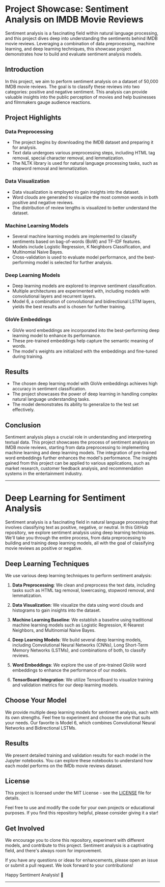 
# Project Showcase: Sentiment Analysis on IMDB Movie Reviews

Sentiment analysis is a fascinating field within natural language processing, and this project dives deep into understanding the sentiments behind IMDB movie reviews. Leveraging a combination of data preprocessing, machine learning, and deep learning techniques, this showcase project demonstrates how to build and evaluate sentiment analysis models.

## Introduction

In this project, we aim to perform sentiment analysis on a dataset of 50,000 IMDB movie reviews. The goal is to classify these reviews into two categories: positive and negative sentiment. This analysis can provide valuable insights into the public perception of movies and help businesses and filmmakers gauge audience reactions.

## Project Highlights

### Data Preprocessing

- The project begins by downloading the IMDB dataset and preparing it for analysis.
- Text data undergoes various preprocessing steps, including HTML tag removal, special character removal, and lemmatization.
- The NLTK library is used for natural language processing tasks, such as stopword removal and lemmatization.

### Data Visualization

- Data visualization is employed to gain insights into the dataset.
- Word clouds are generated to visualize the most common words in both positive and negative reviews.
- The distribution of review lengths is visualized to better understand the dataset.

### Machine Learning Models

- Several machine learning models are implemented to classify sentiments based on bag-of-words (BoW) and TF-IDF features.
- Models include Logistic Regression, K Neighbors Classification, and Multinomial Naive Bayes.
- Cross-validation is used to evaluate model performance, and the best-performing model is selected for further analysis.

### Deep Learning Models

- Deep learning models are explored to improve sentiment classification.
- Multiple architectures are experimented with, including models with convolutional layers and recurrent layers.
- Model 6, a combination of convolutional and bidirectional LSTM layers, yields the best results and is chosen for further training.

### GloVe Embeddings

- GloVe word embeddings are incorporated into the best-performing deep learning model to enhance its performance.
- These pre-trained embeddings help capture the semantic meaning of words.
- The model's weights are initialized with the embeddings and fine-tuned during training.

## Results

- The chosen deep learning model with GloVe embeddings achieves high accuracy in sentiment classification.
- The project showcases the power of deep learning in handling complex natural language understanding tasks.
- The model demonstrates its ability to generalize to the test set effectively.

## Conclusion

Sentiment analysis plays a crucial role in understanding and interpreting textual data. This project showcases the process of sentiment analysis on IMDB movie reviews, starting from data preprocessing to implementing machine learning and deep learning models. The integration of pre-trained word embeddings further enhances the model's performance. The insights gained from this project can be applied to various applications, such as market research, customer feedback analysis, and recommendation systems in the entertainment industry.

---

# Deep Learning for Sentiment Analysis

Sentiment analysis is a fascinating field in natural language processing that involves classifying text as positive, negative, or neutral. In this GitHub repository, we explore sentiment analysis using deep learning techniques. We'll take you through the entire process, from data preprocessing to building and training deep learning models, all with the goal of classifying movie reviews as positive or negative.

## Deep Learning Techniques

We use various deep learning techniques to perform sentiment analysis:

1. **Data Preprocessing**: We clean and preprocess the text data, including tasks such as HTML tag removal, lowercasing, stopword removal, and lemmatization.

2. **Data Visualization**: We visualize the data using word clouds and histograms to gain insights into the dataset.

3. **Machine Learning Baseline**: We establish a baseline using traditional machine learning models such as Logistic Regression, K-Nearest Neighbors, and Multinomial Naive Bayes.

4. **Deep Learning Models**: We build several deep learning models, including Convolutional Neural Networks (CNNs), Long Short-Term Memory Networks (LSTMs), and combinations of both, to classify reviews.

5. **Word Embeddings**: We explore the use of pre-trained GloVe word embeddings to enhance the performance of our models.

6. **TensorBoard Integration**: We utilize TensorBoard to visualize training and validation metrics for our deep learning models.

## Choose Your Model

We provide multiple deep learning models for sentiment analysis, each with its own strengths. Feel free to experiment and choose the one that suits your needs. Our favorite is Model 6, which combines Convolutional Neural Networks and Bidirectional LSTMs.

## Results

We present detailed training and validation results for each model in the Jupyter notebooks. You can explore these notebooks to understand how each model performs on the IMDb movie reviews dataset.

## License

This project is licensed under the MIT License - see the [LICENSE](LICENSE) file for details.

Feel free to use and modify the code for your own projects or educational purposes. If you find this repository helpful, please consider giving it a star!

## Get Involved

We encourage you to clone this repository, experiment with different models, and contribute to this project. Sentiment analysis is a captivating field, and there's always room for improvement.

If you have any questions or ideas for enhancements, please open an issue or submit a pull request. We look forward to your contributions!

Happy Sentiment Analysis! 🚀

---
